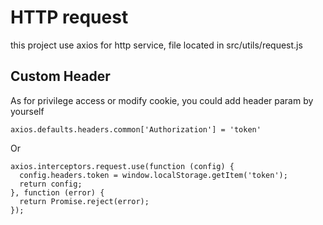 # HTTP request

this project use axios for http service, file located in src/utils/request.js

## Custom Header

As for privilege access or modify cookie, you could add header param by yourself

```
axios.defaults.headers.common['Authorization'] = 'token'
```

Or

```
axios.interceptors.request.use(function (config) {
  config.headers.token = window.localStorage.getItem('token');
  return config;
}, function (error) {
  return Promise.reject(error);
});
```